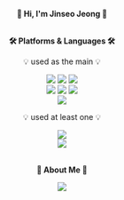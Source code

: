 <div align="center">

**👋 Hi, I'm Jinseo Jeong 👋** <br><br>


**🛠️ Platforms & Languages 🛠️** 
  
💡 used as the main 💡

<img src="https://img.shields.io/badge/Android Studio-3DDC84?style=flat&logo=android&logoColor=white"/>
<img src="https://img.shields.io/badge/Kotlin-7F52FF?style=flat&logo=kotlin&logoColor=white"/>
<img src="https://img.shields.io/badge/Jetpack Compose-4285F4?style=flat&logo=jetpackcompose&logoColor=white"/> 
<br>
<img src="https://img.shields.io/badge/Spring-6DB33F?style=flat&logo=spring&logoColor=white"/>
<img src="https://img.shields.io/badge/Spring Boot-6DB33F?style=flat&logo=springboot&logoColor=white"/>
<img src="https://img.shields.io/badge/Java-007396?style=flat&logo=OpenJDK&logoColor=white"/>
<br>
<img src="https://img.shields.io/badge/Python-3776AB?style=flat&logo=python&logoColor=white"/> 


💡 used at least one 💡

<img src="https://img.shields.io/badge/C-A8B9CC?style=flat&logo=c&logoColor=white"/> 
<br>
<img src="https://img.shields.io/badge/Unity-FFFFFF?style=flat&logo=unity&logoColor=black"/>
<br><br>


**🐢 About Me 🐢**

<img src="https://img.shields.io/badge/Tistory-000000?style=flat&logo=tistory&logoColor=white"/>
</div>
